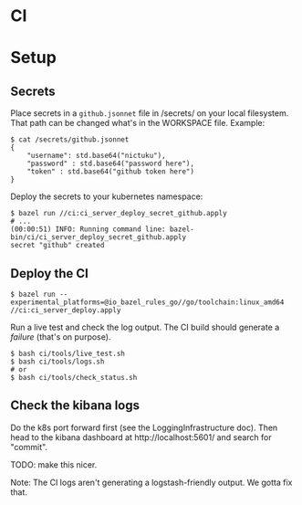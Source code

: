 # CI

# Setup

## Secrets
Place secrets in a `github.jsonnet` file in /secrets/ on your local filesystem. That path can be changed what's in the WORKSPACE file. Example:

```
$ cat /secrets/github.jsonnet 
{
	"username": std.base64("nictuku"),
	"password" : std.base64("password here"),
	"token" : std.base64("github token here")
}
```

Deploy the secrets to your kubernetes namespace:

```
$ bazel run //ci:ci_server_deploy_secret_github.apply
# ...
(00:00:51) INFO: Running command line: bazel-bin/ci/ci_server_deploy_secret_github.apply
secret "github" created
```

## Deploy the CI

```
$ bazel run --experimental_platforms=@io_bazel_rules_go//go/toolchain:linux_amd64 //ci:ci_server_deploy.apply
```

Run a live test and check the log output. The CI build should generate a _failure_ (that's on purpose).

```
$ bash ci/tools/live_test.sh
$ bash ci/tools/logs.sh
# or
$ bash ci/tools/check_status.sh
```

## Check the kibana logs

Do the k8s port forward first (see the LoggingInfrastructure doc). Then head to the kibana dashboard at http://localhost:5601/ and search for "commit".

TODO: make this nicer.

Note: The CI logs aren't generating a logstash-friendly output. We gotta fix that.

